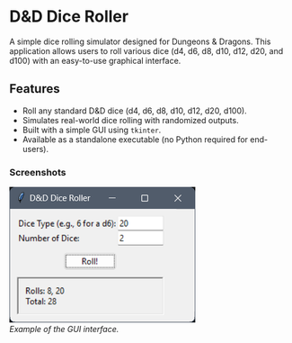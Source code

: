 # D&D Dice Roller

A simple dice rolling simulator designed for Dungeons & Dragons. This application allows users to roll various dice (d4, d6, d8, d10, d12, d20, and d100) with an easy-to-use graphical interface.

## Features

- Roll any standard D&D dice (d4, d6, d8, d10, d12, d20, d100).
- Simulates real-world dice rolling with randomized outputs.
- Built with a simple GUI using `tkinter`.
- Available as a standalone executable (no Python required for end-users).

### Screenshots

![Dice Rolling Simulator](./images/screenshot.png)  
*Example of the GUI interface.*
